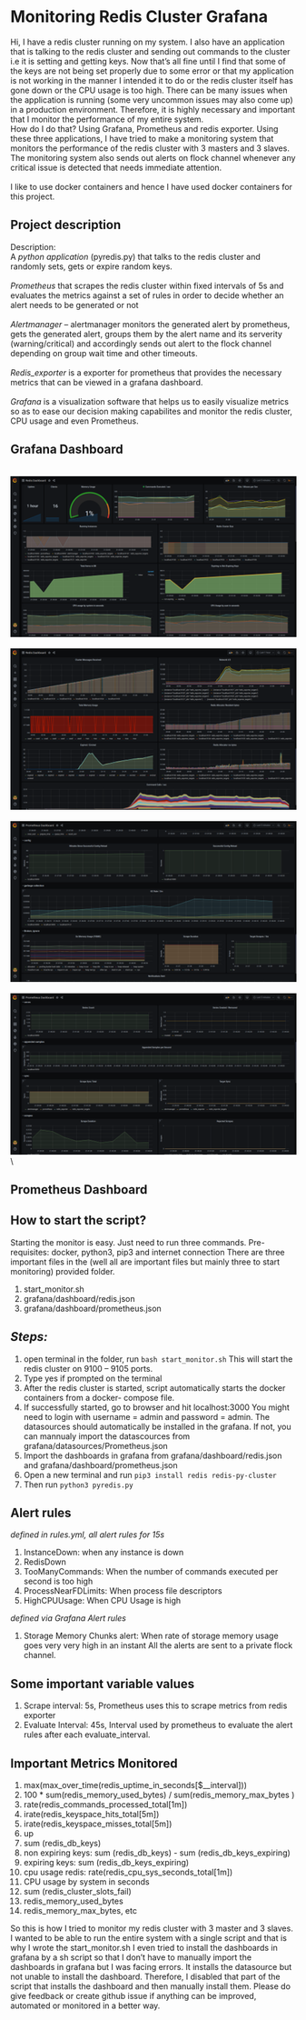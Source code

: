 # Monitoring Redis Cluster Grafana

Hi, I have a redis cluster running on my system. I also have an application that is talking to the redis
cluster and sending out commands to the cluster i.e it is setting and getting keys. Now that’s all fine
until I find that some of the keys are not being set properly due to some error or that my application
is not working in the manner I intended it to do or the redis cluster itself has gone down or the CPU usage is too high. There can be many issues when the application is running (some very
uncommon issues may also come up) in a production environment. Therefore, it is highly necessary and important that I monitor the performance of my entire system.\
How do I do that? Using Grafana, Prometheus and redis exporter. Using these three applications, I have tried to make a monitoring system that monitors the performance of the redis cluster with 3 masters and 3 slaves. The monitoring system also sends out alerts on flock channel whenever any critical issue is detected that needs immediate attention.\
\
I like to use docker containers and hence I have used docker containers for this project.


## Project description

Description:\
A *python application* (pyredis.py) that talks to the redis cluster and randomly sets, gets or expire
random keys.\
\
*Prometheus* that scrapes the redis cluster within fixed intervals of 5s and evaluates the metrics
against a set of rules in order to decide whether an alert needs to be generated or not\
\
*Alertmanager* – alertmanager monitors the generated alert by prometheus, gets the generated alert,
groups them by the alert name and its serverity (warning/critical) and accordingly sends out alert to
the flock channel depending on group wait time and other timeouts.\
\
*Redis_exporter* is a exporter for prometheus that provides the necessary metrics that can be viewed
in a grafana dashboard.\
\
*Grafana* is a visualization software that helps us to easily visualize metrics so as to ease our
decision making capabilites and monitor the redis cluster, CPU usage and even Prometheus.

## Grafana Dashboard
\
![redis dashboard image 1](assets/redis_dashboard_1.png)\
\
![redis dashboard image 2](assets/redis_dashboard_2.png)\
\
![prometheus dashboard image 1](assets/prometheus_dashboard_1.png)\
\
![prometheus dashboard image 2](assets/prometheus_dashboard_2.png)\

## Prometheus Dashboard


## How to start the script?
Starting the monitor is easy. Just need to run three commands.
Pre-requisites: docker, python3, pip3 and internet connection
There are three important files in the (well all are important files but mainly three to start
monitoring) provided folder.
1. start_monitor.sh
2. grafana/dashboard/redis.json
3. grafana/dashboard/prometheus.json


## *Steps:*
1. open terminal in the folder, run `bash start_monitor.sh`
This will start the redis cluster on 9100 – 9105 ports.
2. Type yes if prompted on the terminal
3. After the redis cluster is started, script automatically starts the docker containers from a docker-
compose file.
4. If successfully started, go to browser and hit localhost:3000
You might need to login with username = admin and password = admin.
The datasources should automatically be installed in the grafana. If not, you can mannualy import
the datascources from grafana/datasources/Prometheus.json
5. Import the dashboards in grafana from grafana/dashboard/redis.json and
grafana/dashboard/prometheus.json
6. Open a new terminal and run `pip3 install redis redis-py-cluster`
7. Then run `python3 pyredis.py`


## Alert rules 
*defined in rules.yml, all alert rules for 15s*
1. InstanceDown: when any instance is down
2. RedisDown
3. TooManyCommands: When the number of commands executed per second is too high
4. ProcessNearFDLimits: When process file descriptors
5. HighCPUUsage: When CPU Usage is high


*defined via Grafana Alert rules*
1. Storage Memory Chunks alert: When rate of storage memory usage goes very very high in an
instant
All the alerts are sent to a private flock channel.


## Some important variable values
1. Scrape interval: 5s, Prometheus uses this to scrape metrics from redis exporter
2. Evaluate Interval: 45s, Interval used by prometheus to evaluate the alert rules after each
evaluate_interval.

## Important Metrics Monitored
1. max(max_over_time(redis_uptime_in_seconds[$__interval]))
2. 100 * sum(redis_memory_used_bytes) / sum(redis_memory_max_bytes )
3. rate(redis_commands_processed_total[1m])
4. irate(redis_keyspace_hits_total[5m])
5. irate(redis_keyspace_misses_total[5m])
6. up
7. sum (redis_db_keys)
8. non expiring keys: sum (redis_db_keys) - sum (redis_db_keys_expiring)
9. expiring keys: sum (redis_db_keys_expiring)
10. cpu usage redis: rate(redis_cpu_sys_seconds_total[1m])
11. CPU usage by system in seconds
12. sum (redis_cluster_slots_fail)
13. redis_memory_used_bytes
14. redis_memory_max_bytes, etc


So this is how I tried to monitor my redis cluster with 3 master and 3 slaves. I wanted to be able to
run the entire system with a single script and that is why I wrote the start_monitor.sh
I even tried to install the dashboards in grafana by a sh script so that I don’t have to manually
import the dashboards in grafana but I was facing errors. It installs the datasource but not unable to
install the dashboard. Therefore, I disabled that part of the script that installs the dashboard and then
manually install them.
Please do give feedback or create github issue if anything can be improved, automated or monitored in a better way.

